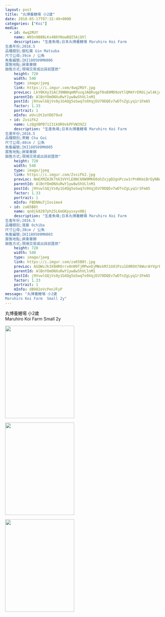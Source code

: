 ```yaml
---
layout: post
title: "丸博養鯉場 小2歲"
date: 2018-05-17T07:32:49+0000
categories: ["Koi"] 
media:
  - id: 4wq2RUY
    name: W05n9B8BLKs4B6YNowBQI5AjQVl
    description: "生產魚場;日本丸博養鯉場 Maruhiro Koi Farm
生產年份;2016.5
品種類別;銀松葉 Gin Matsuba
尺寸公母;39cm / 公魚
魚隻編號;IKI180509MH006
展售地點;屏東華錦
銷售方式;現場交易或出貨前匯款"   
    height: 720
    width: 540
    type: image/jpeg
    link: https://i.imgur.com/4wq2RUY.jpg
    prevLoc: LkY0KXy31AC39NN0qmRPuvgJAQRvgpT0xB9MD9oVtlQM4YrEROijwl4kjojViJy7wG1x3MF05RDg9kNvSEP1k111OmiwOy8l03xQCGXJyQ41mnulwD7vO92liMmBPrW3D0h3rxPNzr1ZFqj2RlOQJpTxYlM6KD08F7BqX725JNiYZZ5GmA7niXBAWNNvRguZy74QBAkmI4oArzwK41FjV1BYJ9E5c8qlvAL547hDOyY6A0mrh0vVNLkr2JCR97VNlQJjhpG
    parentId: AlBnYOmONXuRwY1yw8w5hVLlnM1
    postId: j9VvwlGQjVs0y1G4Qg5oSwq7o9XqjEU70DQEv7wDTnZgLyq1r1FmA5
    factor: 1.33
    portrait: 1
    mInfo: eUviOt2oYDO79vd
  - id: ZvsiFk2
    name: LzQgVBPB71I31kOR9vkPFVW39Z2
    description: "生產魚場;日本丸博養鯉場 Maruhiro Koi Farm
生產年份;2016.5
品種類別;茶鯉 Cha Goi
尺寸公母;40cm / 公魚
魚隻編號;IKI180509MH005
展售地點;屏東華錦
銷售方式;現場交易或出貨前匯款"   
    height: 720
    width: 540
    type: image/jpeg
    link: https://i.imgur.com/ZvsiFk2.jpg
    prevLoc: NmEXMZA3K7h63VVYLE0NC60W9MK60ohZxjgD2gnPczw1rPn0KmiBrQyNBnB4CoRNpqgx5wC3ARx6K9qMfrqAGOQZDrsZlRYlnpmntkz0no21wvSJv9YxXYK7UGYOx8DZo9TxrZBv5kNntvoJALm04ZCDjxzXVB12sQZwXQVDvOioKK0NxRWOtOzM9KKYAjhlOAV09AnKHqN2R2wEMMHO1P8kMAYyTyRW13nQGxh28Oox82zAhx3wZ2KOXDCZ6gBB8Y9zTwQ
    parentId: AlBnYOmONXuRwY1yw8w5hVLlnM1
    postId: j9VvwlGQjVs0y1G4Qg5oSwq7o9XqjEU70DQEv7wDTnZgLyq1r1FmA5
    factor: 1.33
    portrait: 1
    mInfo: FBDNNuTjIos1mo4
  - id: za65B8t
    name: qnOjk8287ph25L6mGKpysxyn0Bj
    description: "生產魚場;日本丸博養鯉場 Maruhiro Koi Farm
生產年份;2016.5
品種類別;落葉 Ochiba
尺寸公母;38cm / 公魚
魚隻編號;IKI180509MH003
展售地點;屏東華錦
銷售方式;現場交易或出貨前匯款"   
    height: 720
    width: 540
    type: image/jpeg
    link: https://i.imgur.com/za65B8t.jpg
    prevLoc: AGQWvJk3X8HROrrx0nN9TjMPwxDjMWskMJ1G91Pzu1E0ROX78WurAYVgrBrMiLXW9E4AwgIDZk6g5PW7SL63RqAOPRH8YOK4nJJjT6Kzl04rkruXWzY1v2kXfqnG5E3m04I2JZ0nKQ2LhxOQQ1OA7kS8384ZJWyNF1xB01jEOPINPP6kv97wFvYKDBBr1rfxKxwZJGELUKJjqPAJgPirEnzqow54HrYj8XZlvjSwVD1woj2qHGEoXk7QXOs5O32NqGXQsvX
    parentId: AlBnYOmONXuRwY1yw8w5hVLlnM1
    postId: j9VvwlGQjVs0y1G4Qg5oSwq7o9XqjEU70DQEv7wDTnZgLyq1r1FmA5
    factor: 1.33
    portrait: 1
    mInfo: dB982oVcPenJFyP
message: "丸博養鯉場 小2歲  
Maruhiro Koi Farm  Small 2y"
---
```


丸博養鯉場 小2歲  
Maruhiro Koi Farm  Small 2y


[//]: #media:  
<a href="https://i.imgur.com/4wq2RUY.jpg"><img src="https://i.imgur.com/4wq2RUY.jpg" height="300" width="225" /></a>


<a href="https://i.imgur.com/ZvsiFk2.jpg"><img src="https://i.imgur.com/ZvsiFk2.jpg" height="300" width="225" /></a>


<a href="https://i.imgur.com/za65B8t.jpg"><img src="https://i.imgur.com/za65B8t.jpg" height="300" width="225" /></a>
